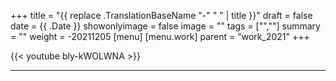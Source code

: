 +++
title = "{{ replace .TranslationBaseName "-" " " | title }}"
draft = false
date = {{ .Date }}
showonlyimage = false
image = ""
tags = ["",""]
summary = ""
weight = -20211205
[menu]
  [menu.work]
    parent = "work_2021"
+++


{{< youtube bly-kWOLWNA >}}

---
